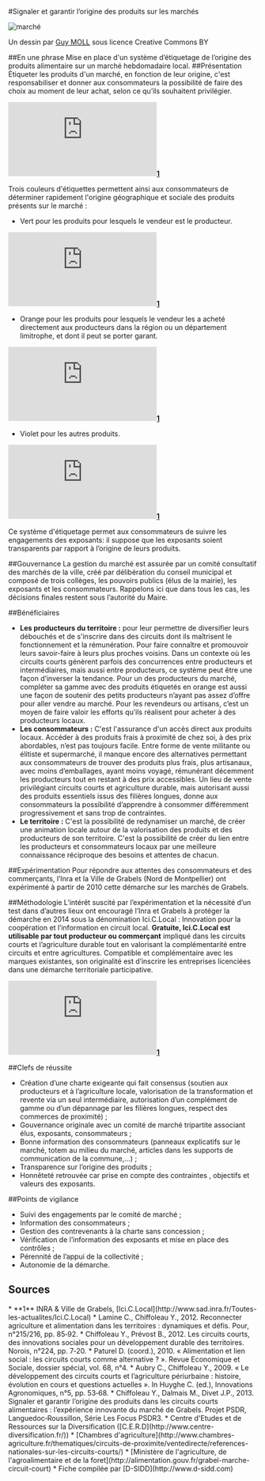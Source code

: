 #Signaler et garantir l’origine des produits sur les marchés

![marché](http://farm6.staticflickr.com/5500/10398108323_f794896562_z.jpg)

Un dessin par [Guy MOLL](https://www.flickr.com/photos/guymoll/10398108323/in/photostream/) sous licence Creative Commons BY

##En une phrase
Mise en place d'un système d’étiquetage de l’origine des produits alimentaire sur un marché hebdomadaire local.
##Présentation
Étiqueter les produits d'un marché, en fonction de leur origine, c'est responsabiliser et donner aux consommateurs la possibilité de faire des choix au moment de leur achat, selon ce qu’ils souhaitent privilégier. 

![Marché de Grabels](https://inra-dam-front-resources-cdn.brainsonic.com/ressources/afile/271373-3b9bd-picture_client_format_0-photo-marche.html)**[1](#note)**

Trois couleurs d'étiquettes permettent ainsi aux consommateurs de déterminer rapidement l'origine géographique et sociale des produits présents sur le marché :

* Vert pour les produits pour lesquels le vendeur est le producteur. 

![Étiquette Verte](https://inra-dam-front-resources-cdn.brainsonic.com/ressources/afile/271154-abe71-picture_client_format_0-ardoise-producteur.html )**[1](#note)**

* Orange pour les produits pour lesquels le vendeur les a acheté directement aux producteurs dans la région ou un département limitrophe, et dont il peut se porter garant.

![Étiquette orange](https://inra-dam-front-resources-cdn.brainsonic.com/ressources/afile/271150-912df-picture_client_format_0-ardoise-intermediaire.html)**[1](#note)**

* Violet pour les autres produits.

![Étiquette violette](https://inra-dam-front-resources-cdn.brainsonic.com/ressources/afile/271152-d0d48-picture_client_format_0-ardoise-hors-cc.html)**[1](#note)**

Ce système d'étiquetage permet aux consommateurs de suivre les engagements des exposants: il suppose que les exposants soient transparents par rapport à l’origine de leurs produits. 

##Gouvernance
La gestion du marché est assurée par un comité consultatif des marchés de la ville, créé par délibération du conseil municipal et composé de trois collèges, les pouvoirs publics (élus de la mairie), les exposants et les consommateurs. Rappelons ici que dans tous les cas, les décisions finales restent sous l’autorité du Maire.

##Bénéficiaires

* **Les producteurs du territoire :** pour leur permettre de diversifier leurs débouchés et de s'inscrire dans des circuits dont ils maîtrisent le fonctionnement et la rémunération. Pour faire connaître et promouvoir leurs savoir-faire à leurs plus proches voisins. Dans un contexte où les circuits courts génèrent parfois des concurrences entre producteurs et intermédiaires, mais aussi entre producteurs, ce système peut être une façon d’inverser la tendance. Pour un des producteurs du marché, compléter sa gamme avec des produits étiquetés en orange est aussi une façon de soutenir des petits producteurs n’ayant pas assez d’offre pour aller vendre au marché. Pour les revendeurs ou artisans, c’est un moyen de faire valoir les efforts qu’ils réalisent pour acheter à des producteurs locaux.
* **Les consommateurs :** C'est l'assurance d'un accès direct aux produits locaux. Accéder à des produits frais à proximité de chez soi, à des prix abordables, n’est pas toujours facile. Entre forme de vente militante ou élitiste et supermarché, il manque encore des alternatives permettant aux consommateurs de trouver des produits plus frais, plus artisanaux, avec moins d’emballages, ayant moins voyagé, rémunérant décemment les producteurs tout en restant à des prix accessibles. Un lieu de vente privilégiant circuits courts et agriculture durable, mais autorisant aussi des produits essentiels issus des filières longues, donne aux consommateurs la possibilité d’apprendre à consommer différemment progressivement et sans trop de contraintes. 
* **Le territoire :** C'est la possibilité de redynamiser un marché, de créer une animation locale autour de la valorisation des produits et des producteurs de son territoire. C'est la possibilité de créer du lien entre les producteurs et consommateurs locaux par une meilleure connaissance réciproque des besoins et attentes de chacun. 

##Expérimentation
Pour répondre aux attentes des consommateurs et des commerçants, l’Inra et la Ville de Grabels (Nord de Montpellier) ont expérimenté à partir de 2010 cette démarche sur les marchés de Grabels.

##Méthodologie
L’intérêt suscité par l’expérimentation et la nécessité d’un test dans d’autres lieux ont encouragé l’Inra et Grabels à protéger la démarche en 2014 sous la dénomination Ici.C.Local : Innovation pour la coopération et l’information en circuit local. **Gratuite, Ici.C.Local est utilisable par tout producteur ou commerçant** impliqué dans les circuits courts et l’agriculture durable tout en valorisant la complémentarité entre circuits et entre agricultures. Compatible et complémentaire avec les marques existantes, son originalité est d’inscrire les entreprises licenciées dans une démarche territoriale participative. 

![Ici.C.Local](https://inra-dam-front-resources-cdn.brainsonic.com/ressources/afile/270247-b7597-picture_client_format_0-ici-c-local.html)**[1](#note)**




##Clefs de réussite
* Création d’une charte exigeante qui fait consensus (soutien aux producteurs et à l’agriculture locale, valorisation de la transformation et revente via un seul intermédiaire, autorisation d’un complément de gamme ou d’un dépannage par les filières longues, respect des commerces de proximité) ; 
* Gouvernance originale avec un comité de marché tripartite associant élus, exposants, consommateurs ; 
* Bonne information des consommateurs (panneaux explicatifs sur le marché, totem au milieu du marché, articles dans les supports de communication de la commune,...) ; 
* Transparence sur l’origine des produits ; 
* Honnêteté retrouvée car prise en compte des contraintes , objectifs et valeurs des exposants.

##Points de vigilance
* Suivi des engagements par le comité de marché ; 
* Information des consommateurs ; 
* Gestion des contrevenants à la charte sans concession ; 
* Vérification de l’information des exposants et mise en place des contrôles ; 
* Pérennité de l’appui de la collectivité ;
* Autonomie de la démarche.

## Sources
<a id="note">
* **1** INRA & Ville de Grabels, [Ici.C.Local](http://www.sad.inra.fr/Toutes-les-actualites/Ici.C.Local)
* Lamine C., Chiffoleau Y., 2012. Reconnecter agriculture et alimentation dans les territoires : dynamiques et défis. Pour, n°215/216, pp. 85‐92. 
* Chiffoleau Y., Prévost B., 2012. Les circuits courts, des innovations sociales pour un développement durable des territoires. Norois, n°224, pp. 7‐20. 
* Paturel D. (coord.), 2010. « Alimentation et lien social : les circuits courts comme alternative ? ». Revue Economique et Sociale, dossier spécial, vol. 68, n°4. 
* Aubry C., Chiffoleau Y., 2009. « Le développement des circuits courts et l’agriculture périurbaine : histoire, évolution en cours et questions actuelles ». In Huyghe C. (ed.), Innovations Agronomiques, n°5, pp. 53‐68.
* Chiffoleau Y., Dalmais M., Divet J.P., 2013. Signaler et garantir l’origine des produits dans les circuits courts alimentaires : l’expérience innovante du marché de Grabels. Projet PSDR, Languedoc‐Roussillon, Série Les Focus PSDR3.
* Centre d'Etudes et de Ressources sur la Diversification ([C.E.R.D](http://www.centre-diversification.fr/))
* [Chambres d'agriculture](http://www.chambres-agriculture.fr/thematiques/circuits-de-proximite/ventedirecte/references-nationales-sur-les-circuits-courts/)
* [Ministère de l'agriculture, de l'agroalimentaire et de la foret](http://alimentation.gouv.fr/grabel-marche-circuit-court)
* Fiche compilée par [D-SIDD](http://www.d-sidd.com)
</a>
